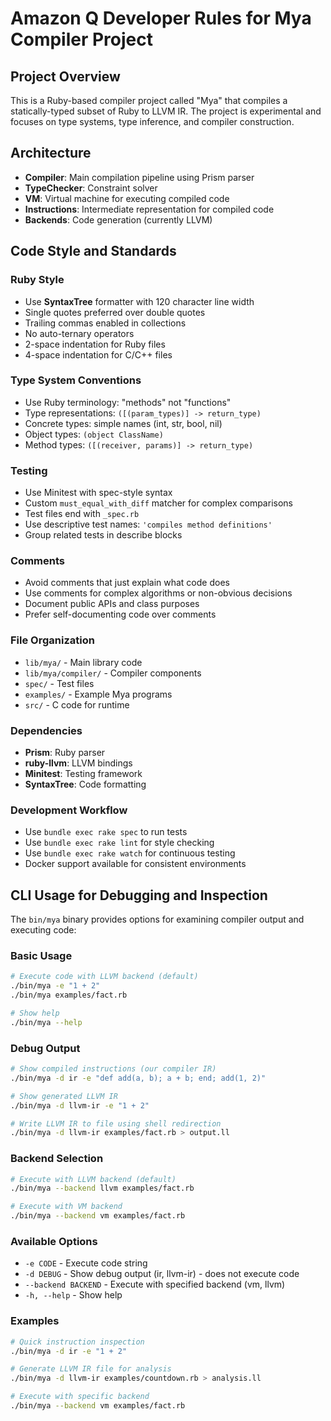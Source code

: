 # Amazon Q Developer Rules for Mya Compiler Project

## Project Overview
This is a Ruby-based compiler project called "Mya" that compiles a statically-typed subset of Ruby to LLVM IR. The project is experimental and focuses on type systems, type inference, and compiler construction.

## Architecture
- **Compiler**: Main compilation pipeline using Prism parser
- **TypeChecker**: Constraint solver
- **VM**: Virtual machine for executing compiled code
- **Instructions**: Intermediate representation for compiled code
- **Backends**: Code generation (currently LLVM)

## Code Style and Standards

### Ruby Style
- Use **SyntaxTree** formatter with 120 character line width
- Single quotes preferred over double quotes
- Trailing commas enabled in collections
- No auto-ternary operators
- 2-space indentation for Ruby files
- 4-space indentation for C/C++ files

### Type System Conventions
- Use Ruby terminology: "methods" not "functions"
- Type representations: `([(param_types)] -> return_type)`
- Concrete types: simple names (int, str, bool, nil)
- Object types: `(object ClassName)`
- Method types: `([(receiver, params)] -> return_type)`

### Testing
- Use Minitest with spec-style syntax
- Custom `must_equal_with_diff` matcher for complex comparisons
- Test files end with `_spec.rb`
- Use descriptive test names: `'compiles method definitions'`
- Group related tests in describe blocks

### Comments
- Avoid comments that just explain what code does
- Use comments for complex algorithms or non-obvious decisions
- Document public APIs and class purposes
- Prefer self-documenting code over comments

### File Organization
- `lib/mya/` - Main library code
- `lib/mya/compiler/` - Compiler components
- `spec/` - Test files
- `examples/` - Example Mya programs
- `src/` - C code for runtime

### Dependencies
- **Prism**: Ruby parser
- **ruby-llvm**: LLVM bindings
- **Minitest**: Testing framework
- **SyntaxTree**: Code formatting

### Development Workflow
- Use `bundle exec rake spec` to run tests
- Use `bundle exec rake lint` for style checking
- Use `bundle exec rake watch` for continuous testing
- Docker support available for consistent environments

## CLI Usage for Debugging and Inspection

The `bin/mya` binary provides options for examining compiler output and executing code:

### Basic Usage
```bash
# Execute code with LLVM backend (default)
./bin/mya -e "1 + 2"
./bin/mya examples/fact.rb

# Show help
./bin/mya --help
```

### Debug Output
```bash
# Show compiled instructions (our compiler IR)
./bin/mya -d ir -e "def add(a, b); a + b; end; add(1, 2)"

# Show generated LLVM IR
./bin/mya -d llvm-ir -e "1 + 2"

# Write LLVM IR to file using shell redirection
./bin/mya -d llvm-ir examples/fact.rb > output.ll
```

### Backend Selection
```bash
# Execute with LLVM backend (default)
./bin/mya --backend llvm examples/fact.rb

# Execute with VM backend
./bin/mya --backend vm examples/fact.rb
```

### Available Options
- `-e CODE` - Execute code string
- `-d DEBUG` - Show debug output (ir, llvm-ir) - does not execute code
- `--backend BACKEND` - Execute with specified backend (vm, llvm)
- `-h, --help` - Show help

### Examples
```bash
# Quick instruction inspection
./bin/mya -d ir -e "1 + 2"

# Generate LLVM IR file for analysis
./bin/mya -d llvm-ir examples/countdown.rb > analysis.ll

# Execute with specific backend
./bin/mya --backend vm examples/fact.rb
```
